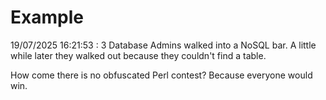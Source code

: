 # Example

<!-- replace-with-date starts -->
19/07/2025 16:21:53 : 3 Database Admins walked into a NoSQL bar. A little while later they walked out because they couldn't find a table.
<!-- replace-with-date ends -->

<!-- replace-with-joke starts -->
How come there is no obfuscated Perl contest? Because everyone would win.
<!-- replace-with-joke ends -->
